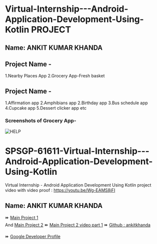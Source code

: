 # Virtual-Internship---Android-Application-Development-Using-Kotlin PROJECT

## Name: ANKIT KUMAR KHANDA

## **Project Name -** 
1.Nearby Places App
2.Grocery App-Fresh basket

## **Project Name -** 
1.Affirmation app
2.Amphibians app
2.Birthday app
3.Bus schedule app
4.Cupcake app
5.Dessert clicker app
etc



### **Screenshots of Grocery App-**
![HELP](https://github.com/smartinternz02/SPSGP-76766-Virtual-Internship---Android-Application-Development-Using-Kotlin/blob/main/Grocery_App/OUTPUT/Demo/Help.png)


# SPSGP-61611-Virtual-Internship---Android-Application-Development-Using-Kotlin
Virtual Internship - Android Application Development Using Kotlin
project video with video proof :  https://youtu.be/Wg-EAMS8jFI


## Name: ANKIT KUMAR KHANDA

⏩ [Main Project 1](https://github.com/smartinternz02/SPSGP-61611-Virtual-Internship---Android-Application-Development-Using-Kotlin/tree/main/01%20Main%20Project%201%20%5BNearby%20Places%20App%5D)  
And [Main Project 2](https://github.com/smartinternz02/SPSGP-61611-Virtual-Internship---Android-Application-Development-Using-Kotlin/tree/main/02%20Main%20Project%202%20(Fresh_Basket))
⏩ [Main Project 2 video part 1](https://youtu.be/QEGA7SXB0qI) 
⏩ [Github : ankitkhanda](https://github.com/ankit6868)


⏩ [Google Developer Profile](https://developers.google.com/profile/u/116656313144790844886)
